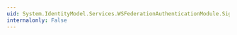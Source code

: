 ```yaml
---
uid: System.IdentityModel.Services.WSFederationAuthenticationModule.SignOutReply
internalonly: False
---
```

